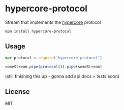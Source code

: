 # hypercore-protocol

Stream that implements the [hypercore](https://github.com/mafintosh/hypercore) protocol

```
npm install hypercore-protocol
```

## Usage

``` js
var protocol = require('hypercore-protocol')

someStream.pipe(protocol()).pipe(someStream)
```

(still finishing this up - gonna add api docs + tests soon)

## License

MIT

